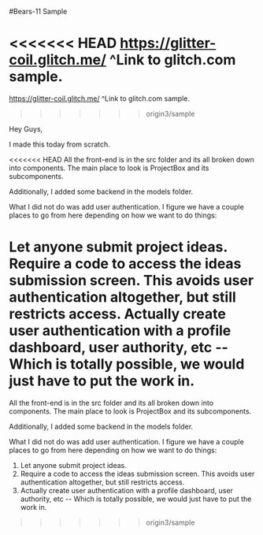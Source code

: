 #Bears-11 Sample

<<<<<<< HEAD
https://glitter-coil.glitch.me/ ^Link to glitch.com sample.
=======
https://glitter-coil.glitch.me/
^Link to glitch.com sample.
>>>>>>> origin3/sample

Hey Guys,

I made this today from scratch.

<<<<<<< HEAD
All the front-end is in the src folder and its all broken down into components. The main place to look is ProjectBox and its subcomponents.

Additionally, I added some backend in the models folder.

What I did not do was add user authentication. I figure we have a couple places to go from here depending on how we want to do things:

Let anyone submit project ideas.
Require a code to access the ideas submission screen. This avoids user authentication altogether, but still restricts access.
Actually create user authentication with a profile dashboard, user authority, etc -- Which is totally possible, we would just have to put the work in.
=======
All the front-end is in the src folder and its all broken down into components.
The main place to look is ProjectBox and its subcomponents.

Additionally, I added some backend in the models folder.

What I did not do was add user authentication. I figure we have a couple places to go from here depending on how we want to do things: 
1) Let anyone submit project ideas.
2) Require a code to access the ideas submission screen. This avoids user authentication altogether, but still restricts access.
3) Actually create user authentication with a profile dashboard, user authority, etc -- Which is totally possible, we would just have to put the work in.

 

>>>>>>> origin3/sample
